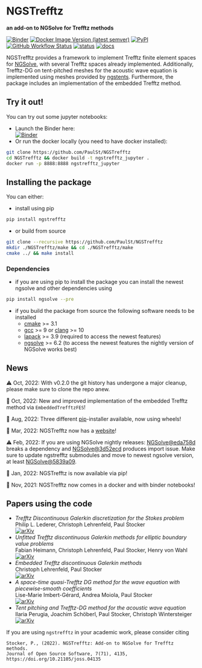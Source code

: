 # NGSTrefftz
**an add-on to NGSolve for Trefftz methods**

[![Binder](https://mybinder.org/badge_logo.svg)](https://mybinder.org/v2/gh/PaulSt/NGSTrefftz/HEAD?filepath=docs%2Fnotebooks%2Findex.ipynb)
[![Docker Image Version (latest semver)](https://img.shields.io/docker/v/paulstdocker/ngstrefftz?label=docker&logo=docker&sort=semver)](https://hub.docker.com/r/paulstdocker/ngstrefftz)
[![PyPI](https://img.shields.io/pypi/v/ngstrefftz?color=blue&logo=pypi)](https://pypi.org/project/ngstrefftz/)
[![GitHub Workflow Status](https://github.com/PaulSt/NGSTrefftz/actions/workflows/build.yml/badge.svg?branch=main)](https://github.com/PaulSt/NGSTrefftz/actions/workflows/build.yml)
[![status](https://joss.theoj.org/papers/c2f4e85b118c22b81aa27d7799265409/status.svg)](https://joss.theoj.org/papers/c2f4e85b118c22b81aa27d7799265409)
[![docs](https://img.shields.io/badge/docs-NGSTrefftz-blue?logo=readthedocs)](https://paulst.github.io/NGSTrefftz/)

NGSTrefftz provides a framework to implement Trefftz finite element spaces for [NGSolve](https://www.ngsolve.org), with several Trefftz spaces already implemented. Additionally, Trefftz-DG on tent-pitched meshes for the acoustic wave equation is implemented using meshes provided by [ngstents](https://github.com/jayggg/ngstents). Furthermore, the package includes an implementation of the embedded Trefftz method.

## Try it out!
You can try out some jupyter notebooks:
* Launch the Binder here:   
  [![Binder](https://mybinder.org/badge_logo.svg)](https://mybinder.org/v2/gh/PaulSt/NGSTrefftz/HEAD?filepath=docs%2Fnotebooks%2Findex.ipynb)
* Or run the docker locally (you need to have docker installed):

```bash
git clone https://github.com/PaulSt/NGSTrefftz
cd NGSTrefftz && docker build -t ngstrefftz_jupyter .
docker run -p 8888:8888 ngstrefftz_jupyter
```

## Installing the package
You can either:
 * install using pip

```bash
pip install ngstrefftz
```

 * or build from source

```bash
git clone --recursive https://github.com/PaulSt/NGSTrefftz
mkdir ./NGSTrefftz/make && cd ./NGSTrefftz/make
cmake ../ && make install
```

### Dependencies
 * if you are using pip to install the package you can install the newest ngsolve and other dependencies using
```bash
pip install ngsolve --pre
```
 * if you build the package from source the following software needs to be installed
   * [cmake](https://cmake.org/) >= 3.1
   * [gcc](https://gcc.gnu.org/) >= 9 or [clang](https://clang.llvm.org/) >= 10
   * [lapack](http://www.netlib.org/lapack/) >= 3.9 (required to access the newest features)
   * [ngsolve](https://www.ngsolve.org) >= 6.2  (to access the newest features the nightly version of NGSolve works best)

## News
⚠️ Oct, 2022: With v0.2.0 the git history has undergone a major cleanup, please make sure to clone the repo anew.

🚀 Oct, 2022: New and improved implementation of the embedded Trefftz method via `EmbeddedTrefftzFES`!

🚀 Aug, 2022: Three different [pip](https://pypi.org/search/?q=ngstrefftz)-installer available, now using wheels! 

🚀 Mar, 2022: NGSTrefftz now has a [website](https://paulst.github.io/NGSTrefftz/)! 

⚠️ Feb, 2022: If you are using NGSolve nightly releases: [NGSolve@eda758d](https://github.com/NGSolve/ngsolve/commit/eda758d99483888851913d8a5c9aff4d0cbc9cc2) breaks a dependency and [NGSolve@3d52ecd](https://github.com/NGSolve/ngsolve/commit/3d52ecd615f2b7c409219eebaba99288ea19c1bc) produces import issue. Make sure to update ngstrefftz submodules and move to newest ngsolve version, at least [NGSolve@5839a09](https://github.com/NGSolve/ngsolve/commit/5839a09810235a938bd85807d8e638d3a0b6c69d).

🚀 Jan, 2022: NGSTrefftz is now available via pip! 

🚀 Nov, 2021: NGSTrefftz now comes in a docker and with binder notebooks! 

## Papers using the code
* *Trefftz Discontinuous Galerkin discretization for the Stokes problem*  
Philip L. Lederer, Christoph Lehrenfeld, Paul Stocker  
[![arXiv](https://img.shields.io/badge/arXiv-2306.14600-b31b1b.svg)](https://arxiv.org/abs/2306.14600)
* *Unfitted Trefftz discontinuous Galerkin methods for elliptic boundary value problems*  
Fabian Heimann, Christoph Lehrenfeld, Paul Stocker, Henry von Wahl  
[![arXiv](https://img.shields.io/badge/arXiv-2212.12236-b31b1b.svg)](https://arxiv.org/abs/2212.12236)
* *Embedded Trefftz discontinuous Galerkin methods*  
Christoph Lehrenfeld, Paul Stocker   
[![arXiv](https://img.shields.io/badge/arXiv-2201.07041-b31b1b.svg)](https://arxiv.org/abs/2201.07041)
* *A space-time quasi-Trefftz DG method for the wave equation with piecewise-smooth coefficients*   
Lise-Marie Imbert-Gérard, Andrea Moiola, Paul Stocker  
[![arXiv](https://img.shields.io/badge/arXiv-2011.04617-b31b1b.svg)](https://arxiv.org/abs/2011.04617)
* *Tent pitching and Trefftz-DG method for the acoustic wave equation*  
Ilaria Perugia, Joachim Schöberl, Paul Stocker, Christoph Wintersteiger   
[![arXiv](https://img.shields.io/badge/arXiv-1907.02367-b31b1b.svg)](https://arxiv.org/abs/1907.02367)

If you are using `ngstrefftz` in your academic work, please consider citing 
```
Stocker, P., (2022). NGSTrefftz: Add-on to NGSolve for Trefftz methods. 
Journal of Open Source Software, 7(71), 4135, https://doi.org/10.21105/joss.04135
```
